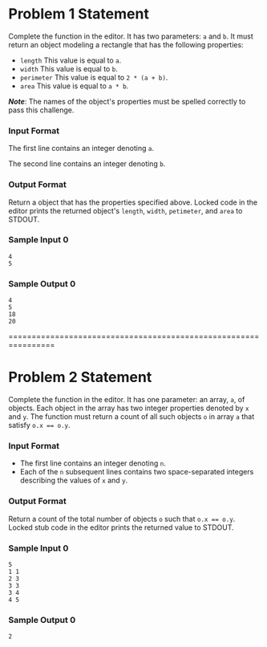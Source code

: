 # Problem 1 Statement
Complete the function in the editor. It has two parameters:  `a` and `b`. It must return an object modeling a rectangle that has the following properties:

* `length` This value is equal to `a`.
* `width` This value is equal to `b`.
* `perimeter` This value is equal to `2 * (a + b)`.
* `area` This value is equal to `a * b`.

___Note___: The names of the object's properties must be spelled correctly to pass this challenge.

### Input Format

The first line contains an integer denoting `a`.

The second line contains an integer denoting `b`.

### Output Format

Return a object that has the properties specified above. Locked code in the editor prints the returned object's `length`, `width`, `petimeter`, and `area` to STDOUT.

### Sample Input 0
```
4
5
```
### Sample Output 0
```
4
5
18
20
```

================================================================

# Problem 2 Statement

Complete the function in the editor. It has one parameter: an array, `a`, of objects. Each object in the array has two integer properties denoted by `x` and `y`. The function must return a count of all such objects `o` in array `a` that satisfy `o.x == o.y`.

### Input Format

* The first line contains an integer denoting `n`.
* Each of the `n` subsequent lines contains two space-separated integers describing the values of `x` and `y`.
### Output Format

Return a count of the total number of objects `o` such that `o.x == o.y`. Locked stub code in the editor prints the returned value to STDOUT.

### Sample Input 0
```
5
1 1
2 3
3 3
3 4
4 5
```
### Sample Output 0
```
2
```